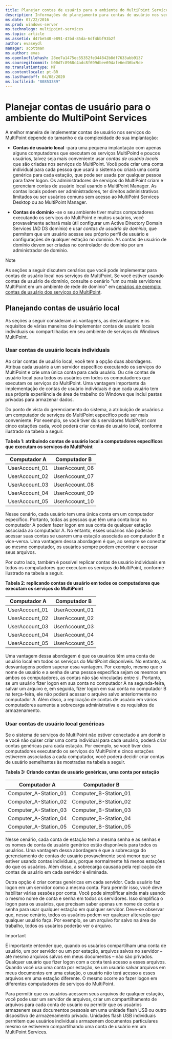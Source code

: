 ```yaml
---
title: Planejar contas de usuário para o ambiente do MultiPoint Services
description: Informações de planejamento para contas de usuário nos serviços do MultiPoint
ms.date: 07/22/2016
ms.prod: windows-server
ms.technology: multipoint-services
ms.topic: article
ms.assetid: d47be540-e891-47bd-85da-6df4bbf93b2f
author: evaseydl
manager: scottman
ms.author: evas
ms.openlocfilehash: 28ee7a1475ec55352fe344842b8df7633abb9137
ms.sourcegitcommit: b00d7c8968c4adc8f699dbee694afe6ed36bc9de
ms.translationtype: MT
ms.contentlocale: pt-BR
ms.lasthandoff: 04/08/2020
ms.locfileid: "80853389"
---
```

# <a name="plan-user-accounts-for-your-multipoint-services-environment"></a>Planejar contas de usuário para o ambiente do MultiPoint Services
A melhor maneira de implementar contas de usuário nos serviços do MultiPoint depende do tamanho e da complexidade de sua implantação:  
  
-   **Contas de usuário local** -para uma pequena implantação com apenas alguns computadores que executam os serviços MultiPoind e poucos usuários, talvez seja mais conveniente usar *contas de usuário locais* que são criadas nos serviços do MultiPoint. Você pode criar uma conta individual para cada pessoa que usará o sistema ou criará uma conta genérica para cada estação, que pode ser usada por qualquer pessoa para fazer logon. Os administradores de serviços do MultiPoint criam e gerenciam contas de usuário local usando o MultiPoint Manager. As contas locais podem ser administradores, ter direitos administrativos limitados ou ser usuários comuns sem acesso ao MultiPoint Services Desktop ou ao MultiPoint Manager.  
  
-   **Contas de domínio** -se o seu ambiente tiver muitos computadores executando os serviços do MultiPoint e muitos usuários, você provavelmente achará mais útil configurar um Active Directory Domain Services \(AD DS domínio\) e usar *contas de usuário de domínio*, que permitem que um usuário acesse seu próprio perfil de usuário e configurações de qualquer estação no domínio. As contas de usuário de domínio devem ser criadas no controlador de domínio por um administrador de domínio.  
  
> [!NOTE]  
> As seções a seguir discutem cenários que você pode implementar para contas de usuário local nos serviços do MultiPoint. Se você estiver usando contas de usuário de domínio, consulte o cenário "um ou mais servidores MultiPoint em um ambiente de rede de domínio" em [cenários de exemplo: contas de usuário dos serviços do MultiPoint](Example-scenarios--MultiPoint-Services-user-accounts.md).  
  
## <a name="planning-local-user-accounts"></a>Planejando contas de usuário local  
As seções a seguir consideram as vantagens, as desvantagens e os requisitos de várias maneiras de implementar contas de usuário locais individuais ou compartilhadas em seu ambiente de serviços do Windows MultiPoint.  
  
### <a name="use-individual-local-user-accounts"></a>Usar contas de usuário locais individuais  
Ao criar contas de usuário local, você tem a opção duas abordagens.  Atribua cada usuário a um servidor específico executando os serviços do MultiPoint e crie uma única conta para cada usuário. Ou crie contas de usuário local para todos os usuários em todos os computadores que executam os serviços do MultiPoint. Uma vantagem importante da implementação de contas de usuário individuais é que cada usuário tem sua própria experiência de área de trabalho do Windows que inclui pastas privadas para armazenar dados. 
  
Do ponto de vista do gerenciamento do sistema, a atribuição de usuários a um computador de serviços do MultiPoint específico pode ser mais conveniente. Por exemplo, se você tiver dois servidores MultiPoint com cinco estações cada, você poderá criar contas de usuário local, conforme ilustrado na tabela a seguir.  
  
**Tabela 1: atribuindo contas de usuário local a computadores específicos que executam os serviços do MultiPoint**  
  
|Computador A|Computador B|  
|--------------|--------------|  
|UserAccount_01|UserAccount_06|  
|UserAccount_02|UserAccount_07|  
|UserAccount_03|UserAccount_08|  
|UserAccount_04|UserAccount_09|  
|UserAccount_05|UserAccount_10|  
  
Nesse cenário, cada usuário tem uma única conta em um computador específico. Portanto, todas as pessoas que têm uma conta local no computador A podem fazer logon em sua conta de qualquer estação associada ao computador A. No entanto, esses usuários não poderão acessar suas contas se usarem uma estação associada ao computador B e vice-versa. Uma vantagem dessa abordagem é que, ao sempre se conectar ao mesmo computador, os usuários sempre podem encontrar e acessar seus arquivos.  
  
Por outro lado, também é possível replicar contas de usuário individuais em todos os computadores que executam os serviços do MultiPoint, conforme ilustrado na tabela a seguir.  
  
**Tabela 2: replicando contas de usuário em todos os computadores que executam os serviços do MultiPoint**  
  
|Computador A|Computador B|  
|--------------|--------------|  
|UserAccount_01|UserAccount_01|  
|UserAccount_02|UserAccount_02|  
|UserAccount_03|UserAccount_03|  
|UserAccount_04|UserAccount_04|  
|UserAccount_05|UserAccount_05|  
  
Uma vantagem dessa abordagem é que os usuários têm uma conta de usuário local em todos os serviços do MultiPoint disponíveis. No entanto, as desvantagens podem superar essa vantagem. Por exemplo, mesmo que o nome de usuário e a senha de uma pessoa específica sejam os mesmos em ambos os computadores, as contas não são vinculadas entre si. Portanto, se um usuário fizer logon em sua conta no computador A na segunda-feira, salvar um arquivo e, em seguida, fizer logon em sua conta no computador B na terça-feira, ele não poderá acessar o arquivo salvo anteriormente no computador A. Além disso, a replicação de contas de usuário em vários computadores aumenta a sobrecarga administrativa e os requisitos de armazenamento.  
  
### <a name="use-generic-local-user-accounts"></a>Usar contas de usuário local genéricas  
Se o sistema de serviços do MultiPoint não estiver conectado a um domínio e você não quiser criar uma conta individual para cada usuário, poderá criar contas genéricas para cada estação. Por exemplo, se você tiver dois computadores executando os serviços do MultiPoint e cinco estações estiverem associadas a cada computador, você poderá decidir criar contas de usuário semelhantes às mostradas na tabela a seguir.  
  
**Tabela 3: Criando contas de usuário genéricas, uma conta por estação**  
  
|Computador A|Computador B|  
|--------------|--------------|  
|Computer_A-Station_01|Computer_B-Station_01|  
|Computer_A-Station_02|Computer_B-Station_02|  
|Computer_A-Station_03|Computer_B-Station_03|  
|Computer_A-Station_04|Computer_B-Station_04|  
|Computer_A-Station_05|Computer_B-Station_05|  
  
Nesse cenário, cada conta de estação tem a mesma senha e as senhas e os nomes de conta de usuário genérico estão disponíveis para todos os usuários. Uma vantagem dessa abordagem é que a sobrecarga do gerenciamento de contas de usuário provavelmente será menor que se estiver usando contas individuais, porque normalmente há menos estações do que os usuários. Além disso, a sobrecarga causada pela replicação de contas de usuário em cada servidor é eliminada.  
  
Outra opção é criar contas genéricas em cada servidor. Cada usuário faz logon em um servidor como a mesma conta. Para permitir isso, você deve habilitar várias sessões por conta. Você pode simplificar ainda mais usando o mesmo nome de conta e senha em todos os servidores. Isso simplifica o logon para os usuários, que precisam saber apenas um nome de conta e senha para usar qualquer estação em qualquer servidor. Deve-se observar que, nesse cenário, todos os usuários podem ver qualquer alteração que qualquer usuário faça. Por exemplo, se um arquivo for salvo na área de trabalho, todos os usuários poderão ver o arquivo.  
  
> [!IMPORTANT]  
> É importante entender que, quando os usuários compartilham uma conta de usuário, um por servidor ou um por estação, arquivos salvos no servidor – até mesmo arquivos salvos em meus documentos – não são privados. Qualquer usuário que fizer logon com a conta terá acesso a esses arquivos. Quando você usa uma conta por estação, se um usuário salvar arquivos em meus documentos em uma estação, o usuário não terá acesso a esses arquivos em uma estação diferente. O mesmo ocorre ao fazer logon em diferentes computadores de serviços do MultiPoint.  
  
Para permitir que os usuários acessem seus arquivos de qualquer estação, você pode usar um servidor de arquivos, criar um compartilhamento de arquivos para cada conta de usuário ou permitir que os usuários armazenem seus documentos pessoais em uma unidade flash USB ou outro dispositivo de armazenamento privado. Unidades flash USB individuais permitem que usuários individuais armazenem documentos particulares mesmo se estiverem compartilhando uma conta de usuário em um MultiPoint Services.